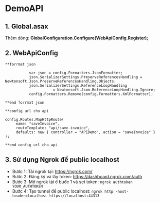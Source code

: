 # DemoAPI

## 1. Global.asax
Thêm dòng:  **GlobalConfiguration.Configure(WebApiConfig.Register);**


## 2. WebApiConfig

```
**forrmat json

           var json = config.Formatters.JsonFormatter;
           json.SerializerSettings.PreserveReferencesHandling = Newtonsoft.Json.PreserveReferencesHandling.Objects;
           json.SerializerSettings.ReferenceLoopHandling
                      = Newtonsoft.Json.ReferenceLoopHandling.Ignore;
           config.Formatters.Remove(config.Formatters.XmlFormatter);
           
**end forrmat json
```

```
**config url cho api

config.Routes.MapHttpRoute(
     name: "saveInvoice",
     routeTemplate: "api/save-invoice",
     defaults: new { controller = "APIDemo", action = "saveInvoice" }
);

**end config url cho api
```

## 3. Sử dụng Ngrok để public localhost

- Bước 1: Tải ngrok tại: https://ngrok.com/
- Bước 2: Đăng ký và lấy token: https://dashboard.ngrok.com/auth
- Bước 3: Mở ngrok tải ở bước 1 và set token: ```ngrok authtoken YOUR_AUTHTOKEN```
- Bước 4: Tạo tunnel để public localhost: ```ngrok http -host-header=localhost https://localhost:44313```
